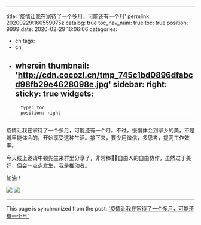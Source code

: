 
---
title: '疫情让我在家待了一个多月，可能还有一个月'
permlink: 20200229t160559075z
catalog: true
toc_nav_num: true
toc: true
position: 9999
date: 2020-02-29 16:06:06
categories:
- cn
tags:
- cn
- wherein
thumbnail: 'http://cdn.cocozl.cn/tmp_745c1bd0896dfabcd98fb29e4628098e.jpg'
sidebar:
    right:
        sticky: true
widgets:
    -
        type: toc
        position: right
---


疫情让我在家待了一个多月，可能还有一个月。不过，慢慢体会到家乡的美，不是城里能体会的，开始享受这种生活。接下来，要少用微信，多思考，提高工作效率。

今天线上邀请牛顿先生来群里分享了，非常棒👍🏻自由人的自由协作，虽然过于美好，但会一点点发生，我是推动者。

加油！

<img src="http://cdn.cocozl.cn/tmp_745c1bd0896dfabcd98fb29e4628098e.jpg" />

<img src="http://cdn.cocozl.cn/tmp_b8ea56dcdafb380ca1d98879d3e72baf.jpg" />

- - -

This page is synchronized from the post: ['疫情让我在家待了一个多月，可能还有一个月'](https://steemit.com/@iguazi123/20200229t160559075z)
